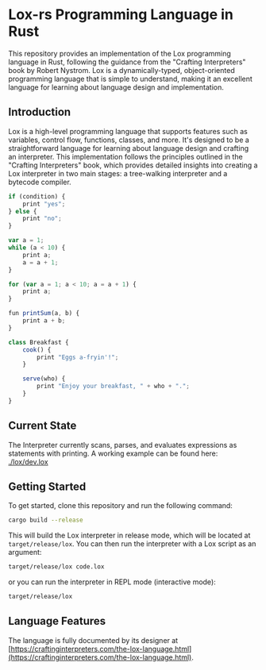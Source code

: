 # Lox-rs Programming Language in Rust

This repository provides an implementation of the Lox programming language in Rust, following the guidance from the "Crafting Interpreters" book by Robert Nystrom. Lox is a dynamically-typed, object-oriented programming language that is simple to understand, making it an excellent language for learning about language design and implementation.

## Introduction

Lox is a high-level programming language that supports features such as variables, control flow, functions, classes, and more. It's designed to be a straightforward language for learning about language design and crafting an interpreter. This implementation follows the principles outlined in the "Crafting Interpreters" book, which provides detailed insights into creating a Lox interpreter in two main stages: a tree-walking interpreter and a bytecode compiler.

```js
if (condition) {
    print "yes";
} else {
    print "no";
}

var a = 1;
while (a < 10) {
    print a;
    a = a + 1;
}

for (var a = 1; a < 10; a = a + 1) {
    print a;
}

fun printSum(a, b) {
    print a + b;
}

class Breakfast {
    cook() {
        print "Eggs a-fryin'!";
    }

    serve(who) {
        print "Enjoy your breakfast, " + who + ".";
    }
}
```
## Current State

The Interpreter currently scans, parses, and evaluates expressions as statements with printing. A working example can 
be found here: [./lox/dev.lox](./lox/dev.lox)

## Getting Started

To get started, clone this repository and run the following command:

```bash
cargo build --release
```

This will build the Lox interpreter in release mode, which will be located at `target/release/lox`. You can then run the interpreter with a Lox script as an argument:

```bash
target/release/lox code.lox
```

or you can run the interpreter in REPL mode (interactive mode):

```bash
target/release/lox
```

## Language Features

The language is fully documented by its designer at [https://craftinginterpreters.com/the-lox-language.html](https://craftinginterpreters.com/the-lox-language.html).
